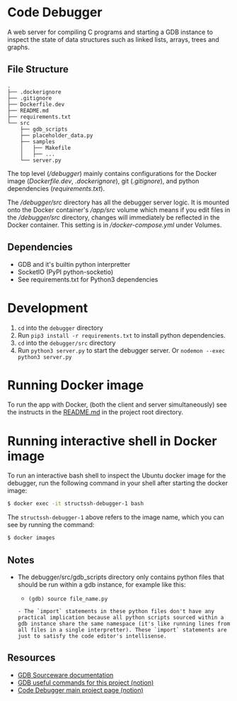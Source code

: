 # Code Debugger

A web server for compiling C programs and starting a GDB instance to inspect the state of data structures such as linked lists, arrays, trees and graphs.

## File Structure

```
.
├── .dockerignore
├── .gitignore
├── Dockerfile.dev
├── README.md
├── requirements.txt
└── src
    ├── gdb_scripts
    ├── placeholder_data.py
    ├── samples
    │   ├── Makefile
    │   ├── ...
    └── server.py
```

The top level (*/debugger*) mainly contains configurations for the Docker image (*Dockerfile.dev*, *.dockerignore*), git (*.gitignore*), and python dependencies (*requirements.txt*).

The */debugger/src* directory has all the debugger server logic. It is mounted onto the
Docker container's */app/src* volume which means if you edit files in the
*/debugger/src* directory, changes will immediately be reflected in the Docker
container. This setting is in */docker-compose.yml* under Volumes.

## Dependencies

- GDB and it's builtin python interpretter
- SocketIO (PyPI python-socketio)
- See requirements.txt for Python3 dependencies

# Development

1. `cd` into the `debugger` directory
2. Run `pip3 install -r requirements.txt` to install python dependencies.
3. `cd` into the `debugger/src` directory
4. Run `python3 server.py` to start the debugger server. Or `nodemon --exec python3 server.py`

# Running Docker image

To run the app with Docker, (both the client and server simultaneously) see the instructs in the [README.md](/README.md) in the project root directory.

# Running interactive shell in Docker image

To run an interactive bash shell to inspect the Ubuntu docker image for the debugger,
run the following command in your shell after starting the docker image:

```bash
$ docker exec -it structssh-debugger-1 bash
```

The `structssh-debugger-1` above refers to the image name, which you can see by running the command:

```bash
$ docker images
```

## Notes

- The debugger/src/gdb_scripts directory only contains python files that should be run within a gdb instance, for example like this:
  - ```
    (gdb) source file_name.py
  ```
  - The `import` statements in these python files don't have any practical implication because all python scripts sourced within a gdb instance share the same namespace (it's like running lines from all files in a single interpretter). These `import` statements are just to satisfy the code editor's intellisense.

## Resources

- [GDB Sourceware documentation](https://sourceware.org/gdb/download/onlinedocs/gdb/index.html#Top)
- [GDB useful commands for this project (notion)](https://www.notion.so/structs/GDB-research-e142316cf7854b35a4c096a912398655?pvs=4)
- [Code Debugger main project page (notion)](https://www.notion.so/structs/Code-Debugger-844a3f9d39ac42bb8782038fcd13f7ad?pvs=4)
